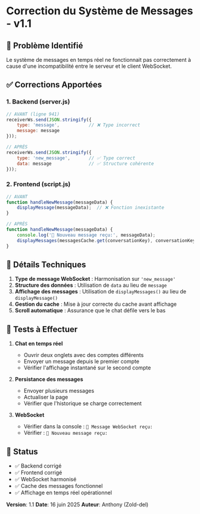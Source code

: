 # Correction du Système de Messages - v1.1

## 🐛 Problème Identifié

Le système de messages en temps réel ne fonctionnait pas correctement à cause d'une incompatibilité entre le serveur et le client WebSocket.

## ✅ Corrections Apportées

### 1. **Backend (server.js)**
```javascript
// AVANT (ligne 941)
receiverWs.send(JSON.stringify({
    type: 'message',           // ❌ Type incorrect
    message: message
}));

// APRÈS 
receiverWs.send(JSON.stringify({
    type: 'new_message',       // ✅ Type correct
    data: message              // ✅ Structure cohérente
}));
```

### 2. **Frontend (script.js)**
```javascript
// AVANT
function handleNewMessage(messageData) {
    displayMessage(messageData);  // ❌ Fonction inexistante
}

// APRÈS
function handleNewMessage(messageData) {
    console.log('💬 Nouveau message reçu:', messageData);
    displayMessages(messagesCache.get(conversationKey), conversationKey);  // ✅ Fonction correcte
}
```

## 🔧 Détails Techniques

1. **Type de message WebSocket** : Harmonisation sur `'new_message'`
2. **Structure des données** : Utilisation de `data` au lieu de `message`
3. **Affichage des messages** : Utilisation de `displayMessages()` au lieu de `displayMessage()`
4. **Gestion du cache** : Mise à jour correcte du cache avant affichage
5. **Scroll automatique** : Assurance que le chat défile vers le bas

## 🧪 Tests à Effectuer

1. **Chat en temps réel**
   - Ouvrir deux onglets avec des comptes différents
   - Envoyer un message depuis le premier compte
   - Vérifier l'affichage instantané sur le second compte

2. **Persistance des messages**
   - Envoyer plusieurs messages
   - Actualiser la page
   - Vérifier que l'historique se charge correctement

3. **WebSocket**
   - Vérifier dans la console : `📨 Message WebSocket reçu:`
   - Vérifier : `💬 Nouveau message reçu:`

## 📝 Status

- ✅ Backend corrigé
- ✅ Frontend corrigé  
- ✅ WebSocket harmonisé
- ✅ Cache des messages fonctionnel
- ✅ Affichage en temps réel opérationnel

**Version**: 1.1
**Date**: 16 juin 2025
**Auteur**: Anthony (Zold-del)

